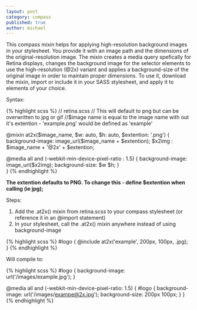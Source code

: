 ```yaml
---
layout: post
category: compass
published: true
author: michael
---
```


This compass mixin helps for applying high-resolution background images in your stylesheet. You provide it with an image path and the dimensions of the original-resolution image. The mixin creates a media query spefically for Retina displays, changes the background image for the selector elements to use the high-resolution (@2x) variant and applies a background-size of the original image in order to maintain proper dimensions. To use it, download the mixin, import or include it in your SASS stylesheet, and apply it to elements of your choice.

Syntax:

{% highlight scss %}
// retina.scss
// This will default to png but can be overwritten to jpg or gif
//$image name is equal to the image name with out it's extention - 'example.png' would be defined as 'example'

@mixin at2x($image_name, $w: auto, $h: auto, $extention: '.png') {
  background-image: image_url($image_name + $extention);
  $x2img : $image_name + '@2x' + $extention;

  @media all and (-webkit-min-device-pixel-ratio : 1.5) {
    background-image: image_url($x2img);
    background-size: $w $h;
  }  
}
{% endhighlight %}
    
**The extention defaults to PNG. To change this - define $extention when calling (ie jpg);**

Steps:

1.  Add the .at2x() mixin from retina.scss to your compass stylesheet (or reference it in an @import statement)
2.  In your stylesheet, call the .at2x() mixin anywhere instead of using background-image 

{% highlight scss %}
#logo {
   @include at2x('example', 200px, 100px, .jpg);
} 
{% endhighlight %}

 Will compile to: 

{% highlight scss %}
#logo {
   background-image: url('/images/example.jpg');
}

@media all and (-webkit-min-device-pixel-ratio: 1.5) {
   #logo {
      background-image: url('/images/exampe@2x.jpg');
      background-size: 200px 100px;
   }
}
{% endhighlight %}